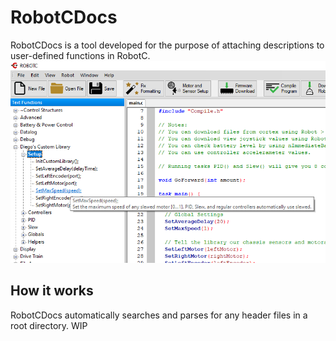 # RobotCDocs
RobotCDocs is a tool developed for the purpose of attaching descriptions to user-defined functions in RobotC. 
![Preview Image](/Image/Preview_Image.png)

## How it works
RobotCDocs automatically searches and parses for any header files in a root directory. WIP
